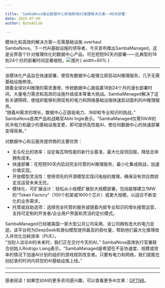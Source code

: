 ```yaml
---

title: 'SambaNova推出数据中心即插即用AI推理解决方案——90天部署'
date: 2025-07-09
author: ByteAILab

---
```


模块化和高效的解决方案—无需基础设施 overhaul  
SambaNova，下一代AI基础设施的领导者，今天宣布推出SambaManaged，这是业界首个针对推理优化的数据中心产品，可在短短90天内部署——比典型的18到24个月的部署时间显著缩短。![图片](https://ai-techpark.com/wp-content/uploads/SambaNova.jpg){ width=60% }

---
该模块化产品旨在快速部署，使现有数据中心能够立即启动AI推理服务，几乎无需基础设施修改。  
随着全球对AI推理的需求激增，传统数据中心面临着18到24个月的漫长部署时间、大量电力需求和高昂的设施升级成本等重大挑战。SambaManaged解决了这些关键障碍，使组织能够利用现有的电力和网络基础设施快速启动盈利的AI推理服务。  
“随着AI需求的增长，数据中心正面临电力、冷却和专业知识的挑战，” SambaNova首席产品和战略官Abhi Ingle表示。“SambaManaged仅需10kW的风冷电力和最少的基础设施变更，即可提供高性能AI，使任何数据中心的快速部署变得简单。”  

对数据中心和云服务提供商的主要优势：  
- 无与伦比的效率：设定每瓦特性能的新行业基准，最大化投资回报，降低总体拥有成本。  
- 快速部署：在短短90天内启动完全托管的AI推理服务，最小化集成挑战，加速价值实现。  
- 开放模型灵活性：使用领先的开源模型实现闪电般的推理，确保没有供应商锁定且运营未来无忧。  
- 模块化、可扩展设计：轻松从小规模扩展到大规模部署，包括能够建立1MW的“Token Factory”（100个机架或1600个芯片）或更大规模，以适应不断变化的业务需求。  
- 托管或自助选项：选择完全托管的服务或随着内部专业知识的增长接管运营，支持可定制的开发者/企业用户界面和灵活的定价模式。  

SambaManaged已经被美国一家大型公共公司采用，该公司拥有庞大的电力足迹。该平台将为DeepSeek和类似模型提供最高的吞吐量，帮助他们最大化推理收入并优化功耗效率（PUE）。  
“当别人谈论AI的未来时，我们正在交付今天的AI，” SambaNova首席执行官兼联合创始人Rodrigo Liang表示。“SambaManaged是希望在不妥协速度、规模或效率的情况下加速AI计划的组织的游戏规则改变者。只要有电力和网络，我们就能在创纪录的时间内将您的AI基础设施上线。”  

---
---
感谢阅读！如果您对AI的更多资讯感兴趣，可以查看更多AI文章：[GPTNB](https://gptnb.com)。